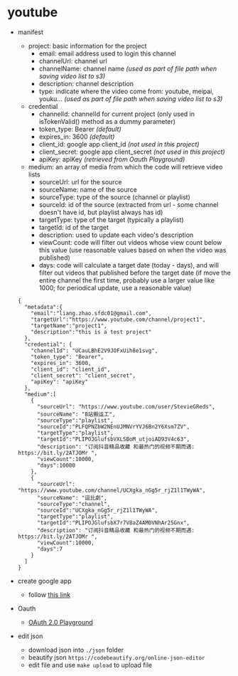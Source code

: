 # youtube

* manifest
  * project: basic information for the project
    * email: email address used to login this channel
    * channelUrl: channel url
    * channelName: channel name *(used as part of file path when saving video list to s3)*
    * description: channel description
    * type: indicate where the video come from: youtube, meipai, youku... *(used as part of file path when saving video list to s3)*
  * credential
    * channelId: channelId for current project (only used in isTokenValid() method as a dummy parameter)
    * token_type: Bearer *(default)*  
    * expires_in: 3600 *(default)*
    * client_id: google app client_id *(not used in this project)*
    * client_secret: google app client_secret *(not used in this project)*
    * apiKey: apiKey *(retrieved from Oauth Playground)*
  * medium: an array of media from which the code will retrieve video lists
    * sourceUrl: url for the source
    * sourceName: name of the source
    * sourceType: type of the source (channel or playlist)
    * sourceId: id of the source (extracted from url - some channel doesn't have id, but playlist always has id)
    * targetType: type of the target (typically a playlist)
    * targetId: id of the target
    * description: used to update each video's description
    * viewCount: code will filter out videos whose view count below this value (use reasonable values based on when the video was published)
    * days: code will calculate a target date (today - days), and will filter out videos that published before the target date (if move the entire channel the first time, probably use a larger value like 1000; for periodical update, use a reasonable value)
  ```
  {
    "metadata":{
      "email":"liang.zhao.sfdc01@gmail.com",
      "targetUrl":"https://www.youtube.com/channel/project1",
      "targetName":"project1",
      "description":"this is a test project"
    },
    "credential": {
      "channelId": "UCauLBhE2V9JOFxUih8e1svg",
      "token_type": "Bearer",
      "expires_in": 3600,
      "client_id": "client_id",
      "client_secret": "client_secret",
      "apiKey": "apiKey"
    },
    "medium":[
      {
        "sourceUrl": "https://www.youtube.com/user/StevieGReds",
        "sourceName": "B站搬运工",
        "sourceType":"playlist",
        "sourceId":"PLFQPNZbW2NEnUJMNVrYVJ6Bn2Y6Xsm7ZV",
        "targetType":"playlist",
        "targetId":"PLIPOJGlufsbVXLSBoM_utjoiAD93V4c63",
        "description": "订阅抖音精品收藏 和最热门的视频不期而遇: https://bit.ly/2ATJOMr ",
        "viewCount":10000,
        "days":10000
      },
      {
        "sourceUrl": "https://www.youtube.com/channel/UCXgka_nGg5r_rjZ1l1TWyWA",
        "sourceName": "逗比劇",
        "sourceType":"channel",
        "sourceId":"UCXgka_nGg5r_rjZ1l1TWyWA",
        "targetType":"playlist",
        "targetId":"PLIPOJGlufsbX7r7V8aZ4AM0VNhAr25Gnx",
        "description": "订阅抖音精品收藏 和最热门的视频不期而遇: https://bit.ly/2ATJOMr ",
        "viewCount":10000,
        "days":7
      }
    ]
  }
  ```

* create google app
  * follow [this link](https://www.slickremix.com/docs/get-api-key-for-youtube/)

* Oauth
  * [OAuth 2.0 Playground](https://developers.google.com/oauthplayground/)

* edit json
  * download json into `./json` folder
  * beautify json `https://codebeautify.org/online-json-editor`
  * edit file and use `make upload` to upload file
